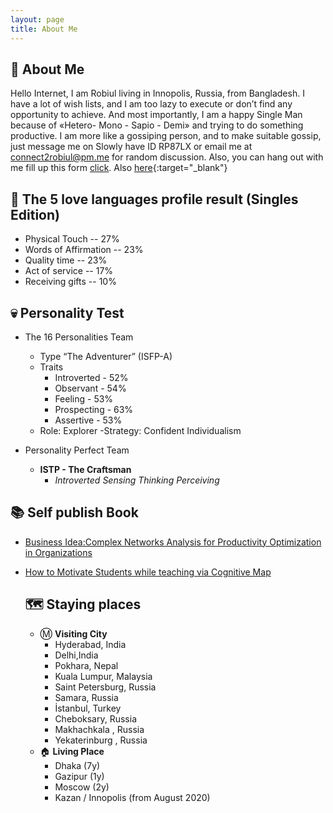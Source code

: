 ```yaml
---
layout: page
title: About Me
--- 
```


## 🐛 About Me 

Hello Internet, I am Robiul living in Innopolis, Russia, from Bangladesh. I have a lot of wish lists, and I am too lazy to execute or don’t find any opportunity to achieve. And most importantly, I am a happy Single Man because of «Hetero- Mono - Sapio - Demi» and trying to do something productive. I am more like a gossiping person, and to make suitable gossip, just message me on Slowly have ID RP87LX or email me at connect2robiul@pm.me for random discussion.   Also, you can hang out with me fill up this form [click](https://forms.gle/9ooncjacUmJp8DA96).  Also [here](https://tinder.com/@contact2robiul){:target="_blank"}

## 💙 The 5 love languages profile result (Singles Edition)

+ Physical Touch -- 27% 
+ Words of Affirmation -- 23%
+ Quality time -- 23%
+ Act of service -- 17%
+ Receiving gifts -- 10% 

## 💀 Personality Test 

+ The 16 Personalities Team

  - Type	“The Adventurer” (ISFP-A)
  - Traits	
    + Introverted	-	52%
    + Observant	-	54%
    + Feeling	-	53%
    + Prospecting	-	63%
    + Assertive	-	53%
  - Role:	Explorer
  -Strategy:	Confident Individualism

+ Personality Perfect Team 

  - **ISTP - The Craftsman**
    + *Introverted Sensing Thinking Perceiving* 



## 📚 Self publish Book 
+ [Business Idea:Complex Networks Analysis for Productivity Optimization in Organizations](https://www.amazon.com/dp/B08RWHXHMQ/ref=sr_1_1?dchild=1&qid=1609533261&refinements=p_27%3ARobiul+Islam&s=digital-text&sr=1-1&text=Robiul+Islam) 
+ [How to Motivate Students while teaching via Cognitive Map](https://www.amazon.com/Motivate-Students-while-teaching-Cognitive-ebook/dp/B08RP93Q6J/ref=sr_1_2?dchild=1&qid=1609533261&refinements=p_27%3ARobiul+Islam&s=digital-text&sr=1-2&text=Robiul+Islam) 




  
  ## 🗺️ Staying places
  
  + Ⓜ️ **Visiting City** 
    - Hyderabad,  India
    - Delhi,India
    - Pokhara, Nepal
    - Kuala Lumpur, Malaysia
    - Saint Petersburg, Russia
    - Samara, Russia 
    - İstanbul, Turkey 
    - Cheboksary, Russia 
    - Makhachkala , Russia 
    - Yekaterinburg , Russia 
  + 🏠 **Living Place**
    - Dhaka (7y)
    - Gazipur (1y)
    - Moscow (2y)
    - Kazan / Innopolis  (from August 2020) 
  
